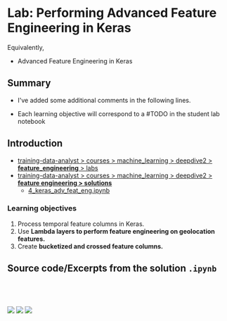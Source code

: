 # Lab: Performing Advanced Feature Engineering in Keras

Equivalently,

- Advanced Feature Engineering in Keras

## Summary

- I've added some additional comments in the following lines.

- Each learning objective will correspond to a #TODO in the student lab notebook

## Introduction

- [training-data-analyst > courses > machine_learning > deepdive2 > **feature_engineering**  > labs](https://github.com/GoogleCloudPlatform/training-data-analyst/tree/master/courses/machine_learning/deepdive2/feature_engineering/labs)
- [training-data-analyst > courses > machine_learning > deepdive2 > **feature engineering > solutions**](https://github.com/GoogleCloudPlatform/training-data-analyst/tree/master/courses/machine_learning/deepdive2/feature_engineering/solutions)
  - [4_keras_adv_feat_eng.ipynb](https://github.com/GoogleCloudPlatform/training-data-analyst/blob/master/courses/machine_learning/deepdive2/feature_engineering/solutions/4_keras_adv_feat_eng.ipynb)

### Learning objectives

1. Process temporal feature columns in Keras.
2. Use **Lambda layers to perform feature engineering on geolocation features.**
3. Create **bucketized and crossed feature columns.**

## Source code/Excerpts from the solution `.ipynb`



```

```

```

```

```

```



```python
```

<img src='images/xxx'>



<img src='images/xxx'>



<img src='images/xxx'>



